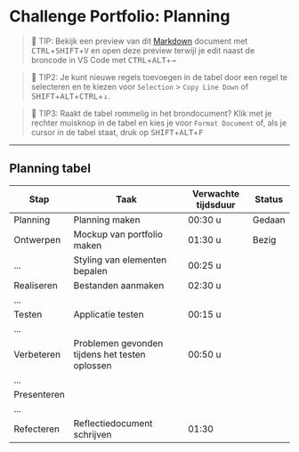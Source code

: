 # Challenge Portfolio: Planning

> :rocket: TIP: Bekijk een preview van dit [Markdown](https://guides.github.com/features/mastering-markdown/) document met <kbd>CTRL</kbd>+<kbd>SHIFT</kbd>+<kbd>V</kbd> en open deze preview terwijl je edit naast de broncode in VS Code met <kbd>CTRL</kbd>+<kbd>ALT</kbd>+<kbd>→</kbd>

> :rocket: TIP2: Je kunt nieuwe regels toevoegen in de tabel door een regel te selecteren en te kiezen voor `Selection` > `Copy Line Down` of <kbd>SHIFT</kbd>+<kbd>ALT</kbd>+<kbd>CTRL</kbd>+<kbd>↓</kbd>. 

> :rocket: TIP3: Raakt de tabel rommelig in het brondocument? Klik met je rechter muisknop in de tabel en kies je voor `Format Document` of, als je cursor in de tabel staat, druk op <kbd>SHIFT</kbd>+<kbd>ALT</kbd>+<kbd>F</kbd>

----

## Planning tabel

| Stap        | Taak                                           | Verwachte tijdsduur | Status |
| ----------- | ---------------------------------------------- | ------------------- | ------ |
| Planning    | Planning maken                                 | 00:30 u             | Gedaan  |
| Ontwerpen   | Mockup van portfolio maken                     | 01:30 u                    | Bezig        |
| ...         | Styling van elementen bepalen                  | 00:25 u                   |        |
| Realiseren  | Bestanden aanmaken                             | 02:30 u                    |        |
| ...         |                                                |                     |        |
| Testen      | Applicatie testen                              | 00:15 u                   |        |
| ...         |                                                |                     |        |
| Verbeteren  | Problemen gevonden tijdens het testen oplossen | 00:50 u                    |        |
| ...         |                                                |                     |        |
| Presenteren |                                                |                     |        |
| ...         |                                                |                     |        |
| Refecteren  | Reflectiedocument schrijven                    | 01:30                   |        |
